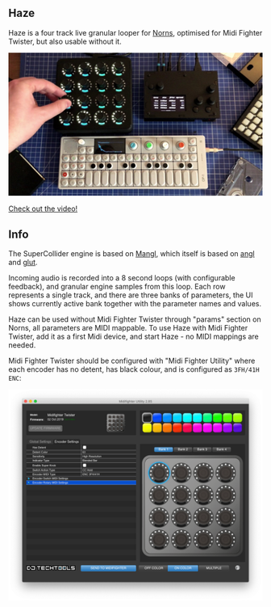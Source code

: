 ## Haze

Haze is a four track live granular looper for [Norns](https://monome.org/norns/), optimised for Midi Fighter Twister, but also usable without it.

![Photo of Haze on Norns](./assets/haze.jpg)

[Check out the video!](https://vimeo.com/513390690)

## Info

The SuperCollider engine is based on [Mangl](https://llllllll.co/t/mangl/21066), which itself is based on [angl](https://llllllll.co/t/ash-a-small-collection/21349) and [glut](https://llllllll.co/t/glut/21175).

Incoming audio is recorded into a 8 second loops (with configurable feedback), and granular engine samples from this loop.
Each row represents a single track, and there are three banks of parameters, the UI shows currently active bank together with the parameter names and values.

Haze can be used without Midi Fighter Twister through "params" section on Norns, all parameters are MIDI mappable.
To use Haze with Midi Fighter Twister, add it as a first Midi device, and start Haze - no MIDI mappings are needed.

Midi Fighter Twister should be configured with "Midi Fighter Utility" where each encoder has no detent, has black colour, and is configured as `3FH/41H ENC`:

![Midi Fighter Twister configuration](./assets/mft-config.png)

